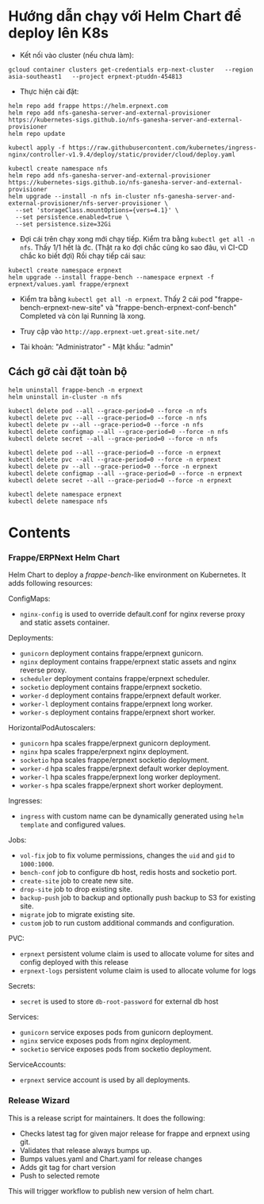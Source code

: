 # Hướng dẫn chạy với Helm Chart để deploy lên K8s
- Kết nối vào cluster (nếu chưa làm):
```
gcloud container clusters get-credentials erp-next-cluster   --region asia-southeast1   --project erpnext-ptuddn-454813
```
- Thực hiện cài đặt:
```
helm repo add frappe https://helm.erpnext.com
helm repo add nfs-ganesha-server-and-external-provisioner https://kubernetes-sigs.github.io/nfs-ganesha-server-and-external-provisioner
helm repo update
```
```
kubectl apply -f https://raw.githubusercontent.com/kubernetes/ingress-nginx/controller-v1.9.4/deploy/static/provider/cloud/deploy.yaml
```
```
kubectl create namespace nfs
helm repo add nfs-ganesha-server-and-external-provisioner https://kubernetes-sigs.github.io/nfs-ganesha-server-and-external-provisioner
helm upgrade --install -n nfs in-cluster nfs-ganesha-server-and-external-provisioner/nfs-server-provisioner \
  --set 'storageClass.mountOptions={vers=4.1}' \
  --set persistence.enabled=true \
  --set persistence.size=32Gi
```
- Đợi cái trên chạy xong mới chạy tiếp. Kiểm tra bằng ```kubectl get all -n nfs```. Thấy 1/1 hết là đc. (Thật ra ko đợi chắc cũng ko sao đâu, vì CI-CD chắc ko biết đợi) Rồi chạy tiếp cái sau:
```
kubectl create namespace erpnext
helm upgrade --install frappe-bench --namespace erpnext -f erpnext/values.yaml frappe/erpnext
```
- Kiểm tra bằng ```kubectl get all -n erpnext```. Thấy 2 cái pod "frappe-bench-erpnext-new-site" và "frappe-bench-erpnext-conf-bench" Completed và còn lại Running là xong.

- Truy cập vào ```http://app.erpnext-uet.great-site.net/```
- Tài khoản: "Administrator" - Mật khẩu: "admin"

## Cách gỡ cài đặt toàn bộ
```
helm uninstall frappe-bench -n erpnext
helm uninstall in-cluster -n nfs
```
```
kubectl delete pod --all --grace-period=0 --force -n nfs
kubectl delete pvc --all --grace-period=0 --force -n nfs
kubectl delete pv --all --grace-period=0 --force -n nfs
kubectl delete configmap --all --grace-period=0 --force -n nfs
kubectl delete secret --all --grace-period=0 --force -n nfs

kubectl delete pod --all --grace-period=0 --force -n erpnext
kubectl delete pvc --all --grace-period=0 --force -n erpnext
kubectl delete pv --all --grace-period=0 --force -n erpnext
kubectl delete configmap --all --grace-period=0 --force -n erpnext
kubectl delete secret --all --grace-period=0 --force -n erpnext

kubectl delete namespace erpnext
kubectl delete namespace nfs
```
# Contents

### Frappe/ERPNext Helm Chart

Helm Chart to deploy a *frappe-bench*-like environment on Kubernetes. It adds following resources:

ConfigMaps:

- `nginx-config` is used to override default.conf for nginx reverse proxy and static assets container.

Deployments:

- `gunicorn` deployment contains frappe/erpnext gunicorn.
- `nginx` deployment contains frappe/erpnext static assets and nginx reverse proxy.
- `scheduler` deployment contains frappe/erpnext scheduler.
- `socketio` deployment contains frappe/erpnext socketio.
- `worker-d` deployment contains frappe/erpnext default worker.
- `worker-l` deployment contains frappe/erpnext long worker.
- `worker-s` deployment contains frappe/erpnext short worker.

HorizontalPodAutoscalers:

- `gunicorn` hpa scales frappe/erpnext gunicorn deployment.
- `nginx` hpa scales frappe/erpnext nginx deployment.
- `socketio` hpa scales frappe/erpnext socketio deployment.
- `worker-d` hpa scales frappe/erpnext default worker deployment.
- `worker-l` hpa scales frappe/erpnext long worker deployment.
- `worker-s` hpa scales frappe/erpnext short worker deployment.

Ingresses:

- `ingress` with custom name can be dynamically generated using `helm template` and configured values.

Jobs:

- `vol-fix` job to fix volume permissions, changes the `uid` and `gid` to `1000:1000`.
- `bench-conf` job to configure db host, redis hosts and socketio port.
- `create-site` job to create new site.
- `drop-site` job to drop existing site.
- `backup-push` job to backup and optionally push backup to S3 for existing site.
- `migrate` job to migrate existing site.
- `custom` job to run custom additional commands and configuration.

PVC:

- `erpnext` persistent volume claim is used to allocate volume for sites and config deployed with this release
- `erpnext-logs` persistent volume claim is used to allocate volume for logs

Secrets:

- `secret` is used to store `db-root-password` for external db host

Services:

- `gunicorn` service exposes pods from gunicorn deployment.
- `nginx` service exposes pods from nginx deployment.
- `socketio` service exposes pods from socketio deployment.

ServiceAccounts:

- `erpnext` service account is used by all deployments.

### Release Wizard

This is a release script for maintainers. It does the following:

- Checks latest tag for given major release for frappe and erpnext using git.
- Validates that release always bumps up.
- Bumps values.yaml and Chart.yaml for release changes
- Adds git tag for chart version
- Push to selected remote

This will trigger workflow to publish new version of helm chart.
